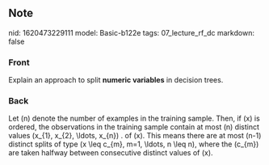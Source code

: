 ## Note
nid: 1620473229111
model: Basic-b122e
tags: 07_lecture_rf_dc
markdown: false

### Front
Explain an approach to split <b>numeric variables</b> in decision trees.

### Back
Let \(n\) denote the number of examples in the training sample. Then, if \(x\) is ordered, the observations in the training sample contain at most \(n\) distinct values \(x_{1}, x_{2}, \ldots, x_{n}\) . of \(x\). This means there are at most \(n-1\) distinct splits of type \(x \leq c_{m}, m=1, \ldots, n \leq n\), where the \(c_{m}\) are taken halfway between consecutive distinct values of \(x\).

